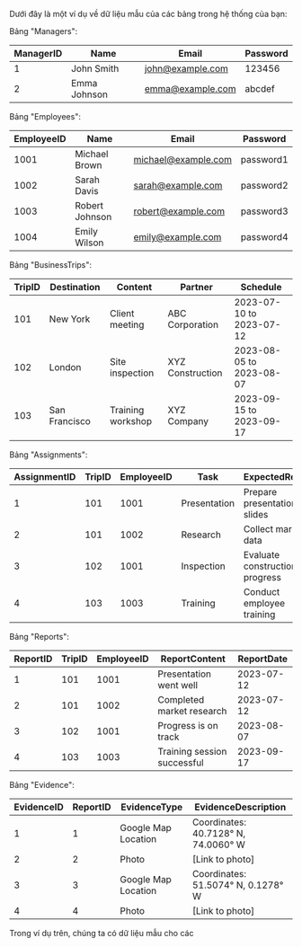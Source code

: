 Dưới đây là một ví dụ về dữ liệu mẫu của các bảng trong hệ thống của bạn:

Bảng "Managers":

| ManagerID | Name         | Email            | Password |
| --------- | ------------ | ---------------- | -------- |
| 1         | John Smith   | john@example.com | 123456   |
| 2         | Emma Johnson | emma@example.com | abcdef   |

Bảng "Employees":

| EmployeeID | Name           | Email               | Password  |
| ---------- | -------------- | ------------------- | --------- |
| 1001       | Michael Brown  | michael@example.com | password1 |
| 1002       | Sarah Davis    | sarah@example.com   | password2 |
| 1003       | Robert Johnson | robert@example.com  | password3 |
| 1004       | Emily Wilson   | emily@example.com   | password4 |

Bảng "BusinessTrips":

| TripID | Destination   | Content           | Partner          | Schedule                 |
| ------ | ------------- | ----------------- | ---------------- | ------------------------ |
| 101    | New York      | Client meeting    | ABC Corporation  | 2023-07-10 to 2023-07-12 |
| 102    | London        | Site inspection   | XYZ Construction | 2023-08-05 to 2023-08-07 |
| 103    | San Francisco | Training workshop | XYZ Company      | 2023-09-15 to 2023-09-17 |

Bảng "Assignments":

| AssignmentID | TripID | EmployeeID | Task         | ExpectedResult                 |
| ------------ | ------ | ---------- | ------------ | ------------------------------ |
| 1            | 101    | 1001       | Presentation | Prepare presentation slides    |
| 2            | 101    | 1002       | Research     | Collect market data            |
| 3            | 102    | 1001       | Inspection   | Evaluate construction progress |
| 4            | 103    | 1003       | Training     | Conduct employee training      |

Bảng "Reports":

| ReportID | TripID | EmployeeID | ReportContent               | ReportDate |
| -------- | ------ | ---------- | --------------------------- | ---------- |
| 1        | 101    | 1001       | Presentation went well      | 2023-07-12 |
| 2        | 101    | 1002       | Completed market research   | 2023-07-12 |
| 3        | 102    | 1001       | Progress is on track        | 2023-08-07 |
| 4        | 103    | 1003       | Training session successful | 2023-09-17 |

Bảng "Evidence":

| EvidenceID | ReportID | EvidenceType        | EvidenceDescription                 |
| ---------- | -------- | ------------------- | ----------------------------------- |
| 1          | 1        | Google Map Location | Coordinates: 40.7128° N, 74.0060° W |
| 2          | 2        | Photo               | [Link to photo]                     |
| 3          | 3        | Google Map Location | Coordinates: 51.5074° N, 0.1278° W  |
| 4          | 4        | Photo               | [Link to photo]                     |

Trong ví dụ trên, chúng ta có dữ liệu mẫu cho các
